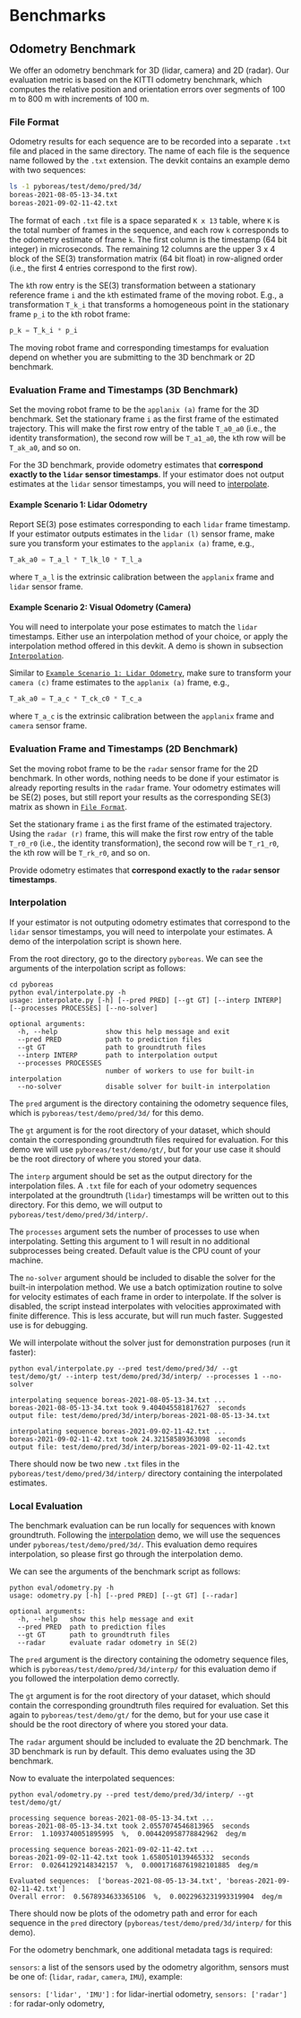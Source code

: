 # Benchmarks

## Odometry Benchmark

We offer an odometry benchmark for 3D (lidar, camera) and 2D (radar). Our evaluation metric is based on the KITTI odometry benchmark, which computes the relative position and orientation errors over segments of 100 m to 800 m with increments of 100 m.

### File Format

Odometry results for each sequence are to be recorded into a separate `.txt` file and placed in the same directory. The name of each file is the sequence name followed by the `.txt` extension. The devkit contains an example demo with two sequences:

```bash
ls -1 pyboreas/test/demo/pred/3d/
boreas-2021-08-05-13-34.txt
boreas-2021-09-02-11-42.txt
```

The format of each `.txt` file is a space separated `K x 13` table, where `K` is the total number of frames in the sequence, and each row `k` corresponds to the odometry estimate of frame `k`. The first column is the timestamp (64 bit integer) in microseconds. The remaining 12 columns are the upper 3 x 4 block of the SE(3) transformation matrix (64 bit float) in row-aligned order (i.e., the first 4 entries correspond to the first row).

The `k`th row entry is the SE(3) transformation between a stationary reference frame `i` and the `k`th estimated frame of the moving robot. E.g., a transformation `T_k_i` that transforms a homogeneous point in the stationary frame `p_i` to the `k`th robot frame:

```python
p_k = T_k_i * p_i
```

The moving robot frame and corresponding timestamps for evaluation depend on whether you are submitting to the 3D benchmark or 2D benchmark.

### Evaluation Frame and Timestamps (3D Benchmark)

Set the moving robot frame to be the `applanix (a)` frame for the 3D benchmark. Set the stationary frame `i` as the first frame of the estimated trajectory. This will make the first row entry of the table `T_a0_a0` (i.e., the identity transformation), the second row will be `T_a1_a0`, the `k`th row will be `T_ak_a0`, and so on.

For the 3D benchmark, provide odometry estimates that **correspond exactly to the `lidar` sensor timestamps**. If your estimator does not output estimates at the `lidar` sensor timestamps, you will need to [interpolate](#interpolation).

#### Example Scenario 1: Lidar Odometry

Report SE(3) pose estimates corresponding to each `lidar` frame timestamp. If your estimator outputs estimates in the `lidar (l)` sensor frame, make sure you transform your estimates to the `applanix (a)` frame, e.g.,

```python
T_ak_a0 = T_a_l * T_lk_l0 * T_l_a
```

where `T_a_l` is the extrinsic calibration between the `applanix` frame and `lidar` sensor frame.

#### Example Scenario 2: Visual Odometry (Camera)

You will need to interpolate your pose estimates to match the `lidar` timestamps. Either use an interpolation method of your choice, or apply the interpolation method offered in this devkit. A demo is shown in subsection [`Interpolation`](#interpolation).

Similar to [`Example Scenario 1: Lidar Odometry`](#example-scenario-1-lidar-odometry), make sure to transform your `camera (c)` frame estimates to the `applanix (a)` frame, e.g.,

```python
T_ak_a0 = T_a_c * T_ck_c0 * T_c_a
```

where `T_a_c` is the extrinsic calibration between the `applanix` frame and `camera` sensor frame.

### Evaluation Frame and Timestamps (2D Benchmark)

Set the moving robot frame to be the `radar` sensor frame for the 2D benchmark. In other words, nothing needs to be done if your estimator is already reporting results in the `radar` frame. Your odometry estimates will be SE(2) poses, but still report your results as the corresponding SE(3) matrix as shown in [`File Format`](#file-format).

Set the stationary frame `i` as the first frame of the estimated trajectory. Using the `radar (r)` frame, this will make the first row entry of the table `T_r0_r0` (i.e., the identity transformation), the second row will be `T_r1_r0`, the `k`th row will be `T_rk_r0`, and so on.

Provide odometry estimates that **correspond exactly to the `radar` sensor timestamps**.

### Interpolation

If your estimator is not outputing odometry estimates that correspond to the `lidar` sensor timestamps, you will need to interpolate your estimates. A demo of the interpolation script is shown here.

From the root directory, go to the directory `pyboreas`. We can see the arguments of the interpolation script as follows:

```text
cd pyboreas
python eval/interpolate.py -h
usage: interpolate.py [-h] [--pred PRED] [--gt GT] [--interp INTERP] [--processes PROCESSES] [--no-solver]

optional arguments:
  -h, --help            show this help message and exit
  --pred PRED           path to prediction files
  --gt GT               path to groundtruth files
  --interp INTERP       path to interpolation output
  --processes PROCESSES
                        number of workers to use for built-in interpolation
  --no-solver           disable solver for built-in interpolation
```

The `pred` argument is the directory containing the odometry sequence files, which is `pyboreas/test/demo/pred/3d/` for this demo.

The `gt` argument is for the root directory of your dataset, which should contain the corresponding groundtruth files required for evaluation. For this demo we will use `pyboreas/test/demo/gt/`, but for your use case it should be the root directory of where you stored your data.

The `interp` argument should be set as the output directory for the interpolation files. A `.txt` file for each of your odometry sequences interpolated at the groundtruth (`lidar`) timestamps will be written out to this directory. For this demo, we will output to `pyboreas/test/demo/pred/3d/interp/`.

The `processes` argument sets the number of processes to use when interpolating. Setting this argument to 1 will result in no additional subprocesses being created. Default value is the CPU count of your machine.

The `no-solver` argument should be included to disable the solver for the built-in interpolation method. We use a batch optimization routine to solve for velocity estimates of each frame in order to interpolate. If the solver is disabled, the script instead interpolates with velocities approximated with finite difference. This is less accurate, but will run much faster. Suggested use is for debugging.

We will interpolate without the solver just for demonstration purposes (run it faster):

```text
python eval/interpolate.py --pred test/demo/pred/3d/ --gt test/demo/gt/ --interp test/demo/pred/3d/interp/ --processes 1 --no-solver

interpolating sequence boreas-2021-08-05-13-34.txt ...
boreas-2021-08-05-13-34.txt took 9.404045581817627  seconds
output file: test/demo/pred/3d/interp/boreas-2021-08-05-13-34.txt

interpolating sequence boreas-2021-09-02-11-42.txt ...
boreas-2021-09-02-11-42.txt took 24.32158589363098  seconds
output file: test/demo/pred/3d/interp/boreas-2021-09-02-11-42.txt
```

There should now be two new `.txt` files in the `pyboreas/test/demo/pred/3d/interp/` directory containing the interpolated estimates.

### Local Evaluation

The benchmark evaluation can be run locally for sequences with known groundtruth. Following the [interpolation](#interpolation) demo, we will use the sequences under `pyboreas/test/demo/pred/3d/`. This evaluation demo requires interpolation, so please first go through the interpolation demo.

We can see the arguments of the benchmark script as follows:

```text
python eval/odometry.py -h
usage: odometry.py [-h] [--pred PRED] [--gt GT] [--radar]

optional arguments:
  -h, --help   show this help message and exit
  --pred PRED  path to prediction files
  --gt GT      path to groundtruth files
  --radar      evaluate radar odometry in SE(2)
```

The `pred` argument is the directory containing the odometry sequence files, which is `pyboreas/test/demo/pred/3d/interp/` for this evaluation demo if you followed the interpolation demo correctly.

The `gt` argument is for the root directory of your dataset, which should contain the corresponding groundtruth files required for evaluation. Set this again to `pyboreas/test/demo/gt/` for the demo, but for your use case it should be the root directory of where you stored your data.

The `radar` argument should be included to evaluate the 2D benchmark. The 3D benchmark is run by default. This demo evaluates using the 3D benchmark.

Now to evaluate the interpolated sequences:

```text
python eval/odometry.py --pred test/demo/pred/3d/interp/ --gt test/demo/gt/

processing sequence boreas-2021-08-05-13-34.txt ...
boreas-2021-08-05-13-34.txt took 2.0557074546813965  seconds
Error:  1.1093740051895995  %,  0.004420958778842962  deg/m

processing sequence boreas-2021-09-02-11-42.txt ...
boreas-2021-09-02-11-42.txt took 1.6580510139465332  seconds
Error:  0.02641292148342157  %,  0.00017168761982101885  deg/m

Evaluated sequences:  ['boreas-2021-08-05-13-34.txt', 'boreas-2021-09-02-11-42.txt']
Overall error:  0.5678934633365106  %,  0.0022963231993319904  deg/m
```

There should now be plots of the odometry path and error for each sequence in the `pred` directory (`pyboreas/test/demo/pred/3d/interp/` for this demo).

For the odometry benchmark, one additional metadata tags is required:

`sensors`: a list of the sensors used by the odometry algorithm, sensors must be one of: (`lidar`, `radar`, `camera`, `IMU`), example:

`sensors: ['lidar', 'IMU']` : for lidar-inertial odometry,
`sensors: ['radar']` : for radar-only odometry,
